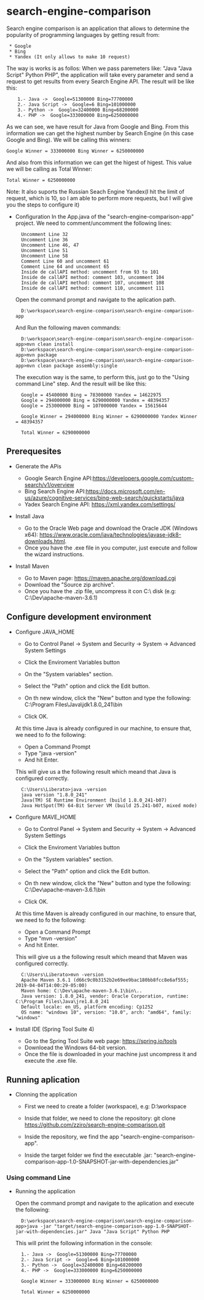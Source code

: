 # search-engine-comparison

Search engine comparison is an application that allows to determine the popularity of programming languages by getting result from:

	 * Google
	 * Bing
	 * Yandex (It only allows to make 10 request)

The way is works is as follos:
When we pass paremeters like: "Java "Java Script" Python PHP", the application will take every parameter and send a request to get results from every Search Engine API. The result will be like this:

		1.- Java ->  Google=51300000 Bing=77700000
		2.- Java Script ->  Google=6 Bing=101000000
		3.- Python ->  Google=32400000 Bing=68200000
		4.- PHP ->  Google=333000000 Bing=6250000000

As we can see, we have result for Java from Google and Bing. 
From this information we can get the highest number by Search Engine (in this case Google and Bing). We will be calling this winners:

	Google Winner = 333000000 Bing Winner = 6250000000

And also from this information we can get the higest of higest. This value we will be calling as Total Winner:

	Total Winner = 6250000000

Note: It also suports the Russian Seach Engine Yandex(I hit the limit of request, which is 10, so I am able to perform more requests, but I will give you the steps to configure it)
* Configuration
	In the App.java of the "search-engine-comparison-app" project. We need to comment/uncomment the following lines:

		Uncomment Line 32
		Uncomment Line 36
		Uncomment Line 46, 47
		Uncomment Line 51
		Uncomment Line 58
		Comment Line 60 and uncomment 61	
		Comment Line 64 and uncomment 65
		Inside de callAPI method: uncomment from 93 to 101
		Inside de callAPI method: comment 103, uncomment 104
		Inside de callAPI method: comment 107, uncomment 108
		Inside de callAPI method: comment 110, uncomment 111

	Open the command prompt and navigate to the aplication path.

		D:\workspace\search-engine-comparison\search-engine-comparison-app

	And Run the following maven commands:

		D:\workspace\search-engine-comparison\search-engine-comparison-app>mvn clean install
		D:\workspace\search-engine-comparison\search-engine-comparison-app>mvn package
		D:\workspace\search-engine-comparison\search-engine-comparison-app>mvn clean package assembly:single

	The execution way is the same, to perform this, just go to the "Using command Line" step. And the result will be like this:

		Google = 45400000 Bing = 78300000 Yandex = 14622975
		Google = 294000000 Bing = 6290000000 Yandex = 48394357
		Google = 253000000 Bing = 107000000 Yandex = 15615644

		Google Winner = 294000000 Bing Winner = 6290000000 Yandex Winner = 48394357

		Total Winner = 6290000000

## Prerequesites
* Generate the APis
	- Google Search Engine API:https://developers.google.com/custom-search/v1/overview
	- Bing Search Engine API:https://docs.microsoft.com/en-us/azure/cognitive-services/bing-web-search/quickstarts/java
	- Yadex Search Engine API: https://xml.yandex.com/settings/

* Install Java
	- Go to the Oracle Web page and download the Oracle JDK (Windows x64): https://www.oracle.com/java/technologies/javase-jdk8-downloads.html.
	- Once you have the .exe file in you computer, just execute and follow the wizard instructions.

* Install Maven 
	- Go to Maven page: https://maven.apache.org/download.cgi
	- Download the "Source zip archive".
	- Once you have the .zip file, uncompress it con C:\ disk (e.g: C:\Dev\apache-maven-3.6.1)	

## Configure development environment
* Configure JAVA_HOME 
	- Go to Control Panel -> System and Security -> System -> Advanced System Settings
	- Click the Enviroment Variables button
	- On the "System variables" section.
	- Select the "Path" option and click the Edit button.
	- On th new window, click the "New" button and type the following:
		C:\Program Files\Java\jdk1.8.0_241\bin
		
	- Click OK.
	
	At this time Java is already configured in our machine, to ensure that, we need to fo the following:
	- Open a Command Prompt
	- Type "java -version"
	- And hit Enter.

	This will give us a the following result which meand that Java is configured correctly.

		C:\Users\Liberato>java -version
		java version "1.8.0_241"
		Java(TM) SE Runtime Environment (build 1.8.0_241-b07)
		Java HotSpot(TM) 64-Bit Server VM (build 25.241-b07, mixed mode)

* Configure MAVE_HOME 
	- Go to Control Panel -> System and Security -> System -> Advanced System Settings
	- Click the Enviroment Variables button
	- On the "System variables" section.
	- Select the "Path" option and click the Edit button.
	- On th new window, click the "New" button and type the following:
		C:\Dev\apache-maven-3.6.1\bin
		
	- Click OK.
	
	At this time Maven is already configured in our machine, to ensure that, we need to fo the following:
	- Open a Command Prompt
	- Type "mvn -version"
	- And hit Enter.

	This will give us a the following result which meand that Maven was configured correctly.

		C:\Users\Liberato>mvn -version
		Apache Maven 3.6.1 (d66c9c0b3152b2e69ee9bac180bb8fcc8e6af555; 2019-04-04T14:00:29-05:00)
		Maven home: C:\Dev\apache-maven-3.6.1\bin\..
		Java version: 1.8.0_241, vendor: Oracle Corporation, runtime: C:\Program Files\Java\jre1.8.0_241
		Default locale: en_US, platform encoding: Cp1252
		OS name: "windows 10", version: "10.0", arch: "amd64", family: "windows"
	 
* Install IDE (Spring Tool Suite 4)
	- Go to the Spring Tool Suite web page: https://spring.io/tools
	- Downloead the Windows 64-bit version.
	- Once the file is downloaded in your machine just uncompress it  and execute the .exe file.


## Running aplication
* Clonning the application
    - First we need to create a folder (workspace), e.g: D:\workspace
	- Inside that folder, we need to clone the repository:
		git clone https://github.com/zziro/search-engine-comparison.git
	
	- Inside the repository, we find the app "search-engine-comparison-app".
	- Inside the target folder we find the executable .jar: "search-engine-comparison-app-1.0-SNAPSHOT-jar-with-dependencies.jar"	

### Using command Line
* Running the application

	Open the command prompt and navigate to the aplication and execute the following:
	
		D:\workspace\search-engine-comparison\search-engine-comparison-app>java -jar "target/search-engine-comparison-app-1.0-SNAPSHOT-jar-with-dependencies.jar" Java "Java Script" Python PHP
	
	This will print the following information in the console:
	
		1.- Java ->  Google=51300000 Bing=77700000
		2.- Java Script ->  Google=6 Bing=101000000
		3.- Python ->  Google=32400000 Bing=68200000
		4.- PHP ->  Google=333000000 Bing=6250000000

		Google Winner = 333000000 Bing Winner = 6250000000

		Total Winner = 6250000000	
	




